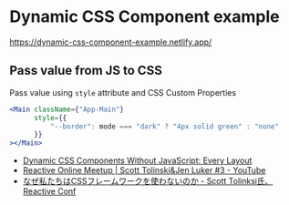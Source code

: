 # Dynamic CSS Component example

https://dynamic-css-component-example.netlify.app/

## Pass value from JS to CSS

Pass value using `style` attribute and CSS Custom Properties

```jsx
<Main className={"App-Main"}
      style={{
          "--border": mode === "dark" ? "4px solid green" : "none"
      }}
></Main>
```

- [Dynamic CSS Components Without JavaScript: Every Layout](https://every-layout.dev/blog/css-components/)
- [Reactive Online Meetup | Scott Tolinski&Jen Luker #3 - YouTube](https://www.youtube.com/watch?v=5o6bP9sX248&t=)
- [なぜ私たちはCSSフレームワークを使わないのか - Scott Tolinksi氏、Reactive Conf](https://www.infoq.com/jp/news/2020/07/css-variables-design-systems/?)
